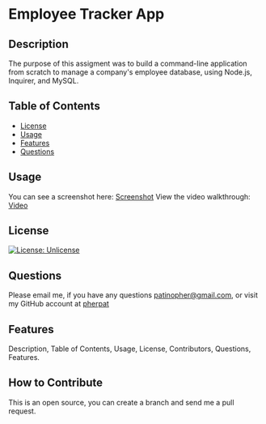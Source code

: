 # Employee Tracker App

## Description

  The purpose of this assigment was to build a command-line application from scratch to manage a company's employee database, using Node.js, Inquirer, and MySQL.

 ## Table of Contents

 - [License](#license)
 - [Usage](#usage)
 - [Features](#features)
 - [Questions](#questions)

## Usage

You can see a screenshot here: [Screenshot](https://github.com/pherpat/SQL-Employee-Tracker/blob/main/assets/EmployeeTracker-screenshot.png)
View the video walkthrough: [Video](https://drive.google.com/file/d/1cyv-6NApDZQhWBJaJRtSpAP2W5NikGtW/view)


## License

 [![License: Unlicense](https://img.shields.io/badge/license-Unlicense-blue.svg)](http://unlicense.org/) 


## Questions
 Please email me, if you have any questions
patinopher@gmail.com, or visit my GitHub account at
[pherpat](https://github.com/pherpat)

## Features

 Description, Table of Contents, Usage, License, Contributors, Questions, Features.

## How to Contribute

 This is an open source, you can create a branch and send me a pull request.
